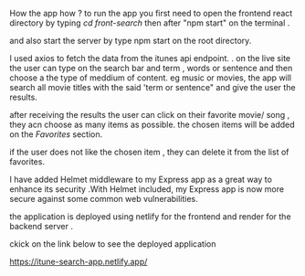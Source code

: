 How the app how ?
to run the app you first need to open the frontend react directory by typing *cd front-search* then after "npm start" on the terminal . 

and also start the server by type npm start on the root directory.

I used axios to fetch the data from the itunes api endpoint. 
.
on the live site the user can type on the search bar and term , words or sentence and then choose a the type of meddium of content. eg music or movies, the app will search all movie titles with the said 'term or sentence" and give the user the results. 

after receiving the results the user can click on their favorite movie/ song , they acn choose as many items as possible. the chosen items will be added on the *Favorites* section.

if the user does not like the chosen item , they can delete it from the list of favorites. 

I have added Helmet middleware to my Express app as a great way to enhance its security .With Helmet included, my Express app is now more secure against some common web vulnerabilities.

the application is deployed using netlify for the frontend and render for the backend server . 

ckick on the link below to see the deployed application 

https://itune-search-app.netlify.app/
